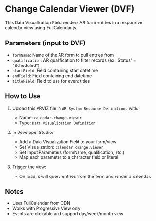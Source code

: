 # Change Calendar Viewer (DVF)

This Data Visualization Field renders AR form entries in a responsive calendar view using FullCalendar.js.

## Parameters (input to DVF)
- `formName`: Name of the AR form to pull entries from
- `qualification`: AR qualification to filter records (ex: 'Status' = "Scheduled")
- `startField`: Field containing start datetime
- `endField`: Field containing end datetime
- `titleField`: Field to use for event titles

## How to Use

1. Upload this ARVIZ file in `AR System Resource Definitions` with:
   - Name: `calendar.change.viewer`
   - Type: `Data Visualization Definition`

2. In Developer Studio:
   - Add a Data Visualization Field to your form/view
   - Set Visualization: `calendar.change.viewer`
   - Set Input Parameters (formName, qualification, etc.)
   - Map each parameter to a character field or literal

3. Trigger the view:
   - On load, it will query entries from the form and render a calendar.

## Notes
- Uses FullCalendar from CDN
- Works with Progressive View only
- Events are clickable and support day/week/month view